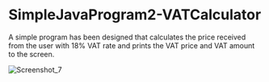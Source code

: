 # SimpleJavaProgram2-VATCalculator
A simple program has been designed that calculates the price received from the user with 18% VAT rate and prints the VAT price and VAT amount to the screen.

![Screenshot_7](https://user-images.githubusercontent.com/57245919/129742567-47a54953-f322-47fe-9224-5c11ef922756.png)

